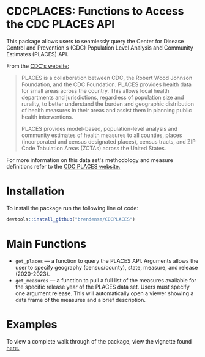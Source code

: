 # CDCPLACES: Functions to Access the CDC PLACES API

This package allows users to seamlessly query the Center for Disease Control and Prevention's (CDC) Population Level Analysis and Community Estimates (PLACES) API.

From the [CDC's website:](https://www.cdc.gov/places/index.html) 
>PLACES is a collaboration between CDC, the Robert Wood Johnson Foundation, and the CDC Foundation. PLACES provides health data for small areas across the country. This allows local health departments and jurisdictions, regardless of population size and rurality, to better understand the burden and geographic distribution of health measures in their areas and assist them in planning public health interventions.
>
>PLACES provides model-based, population-level analysis and community estimates of health measures to all counties, places (incorporated and census designated places), census tracts, and ZIP Code Tabulation Areas (ZCTAs) across the United States.

For more information on this data set's methodology and measure definitions refer to the [CDC PLACES website.](https://www.cdc.gov/places/about/index.html) 

# Installation

To install the package run the following line of code:

``` r
devtools::install_github("brendensm/CDCPLACES")
```

# Main Functions

-   `get_places` &mdash; a function to query the PLACES API. Arguments allows the user to specify geography (census/county), state, measure, and release (2020-2023).
-   `get_measures` &mdash; a function to pull a full list of the measures available for the specific release year of the PLACES data set. Users must specify one argument release. This will automatically open a viewer showing a data frame of the measures and a brief description.

# Examples

To view a complete walk through of the package, view the vignette found [here.](https://brendenmsmith.com/posts/introducing%20the%20places%20package/)
